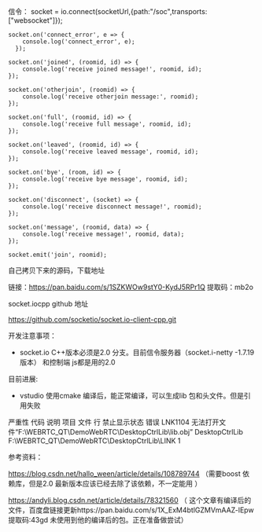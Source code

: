 信令：
	socket = io.connect(socketUrl,{path:"/soc",transports: ["websocket"]});
	

	socket.on('connect_error', e => {
		console.log('connect_error', e);
	  });
	
	socket.on('joined', (roomid, id) => {
		console.log('receive joined message!', roomid, id);
	});
	
	socket.on('otherjoin', (roomid) => {
		console.log('receive otherjoin message:', roomid);
	});
	
	socket.on('full', (roomid, id) => {
		console.log('receive full message', roomid, id);
	});
	
	socket.on('leaved', (roomid, id) => {
		console.log('receive leaved message', roomid, id);
	});
	
	socket.on('bye', (room, id) => {
		console.log('receive bye message', roomid, id);
	});
	
	socket.on('disconnect', (socket) => {
		console.log('receive disconnect message!', roomid);
	});
	
	socket.on('message', (roomid, data) => {
		console.log('receive message!', roomid, data);	
	});
	
	socket.emit('join', roomid);




自己拷贝下来的源码，下载地址

链接：https://pan.baidu.com/s/1SZKWOw9stY0-KydJ5RPr1Q 
提取码：mb2o

socket.iocpp    github 地址

https://github.com/socketio/socket.io-client-cpp.git



开发注意事项：

- socket.io C++版本必须是2.0 分支。目前信令服务器（socket.i-netty  -1.7.19版本） 和控制端 js都是用的2.0 





目前进展:

-  vstudio 使用cmake  编译后，能正常编译，可以生成lib 包和头文件。但是引用失败



严重性	代码	说明	项目	文件	行	禁止显示状态
错误	LNK1104	无法打开文件“F:\WEBRTC_QT\DemoWebRTC\DesktopCtrlLib\lib.obj”	DesktopCtrlLib	F:\WEBRTC_QT\DemoWebRTC\DesktopCtrlLib\LINK	1	







参考资料：

https://blog.csdn.net/hallo_ween/article/details/108789744   （需要boost 依赖库，但是2.0 最新版本应该已经去除了该依赖，不一定能用 ）



https://andyli.blog.csdn.net/article/details/78321560  （ 这个文章有编译后的文件，百度盘链接更新https://pan.baidu.com/s/1X_ExM4btlGZMVmAAZ-lEpw 提取码:43gd  未使用到他的编译后的包。正在准备做尝试）